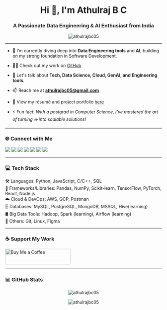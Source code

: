 <h1 align="center">Hi 👋, I'm Athulraj B C</h1>
<h3 align="center">A Passionate Data Engineering & AI Enthusiast from India</h3>

<p align="center">
  <img src="https://komarev.com/ghpvc/?username=athulrajbc05&label=Profile%20views&color=0e75b6&style=flat" alt="athulrajbc05" />
</p>

---

- 🌱 I’m currently diving deep into **Data Engineering tools** and **AI**, building on my strong foundation in Software Development.

- 👨‍💻 Check out my work on [GitHub](https://github.com/Athulrajbc05)

- 💬 Let's talk about **Tech, Data Science, Cloud, GenAI, and Engineering tools**.

- 📫 Reach me at **athulrajbc05@gmail.com**

- 📄 View my résumé and project portfolio [here](https://drive.google.com/drive/u/0/folders/1GixCqezJpqZmjd8u24pSv3MNzUB42yhi)

- ⚡ Fun fact: *With a postgrad in Computer Science, I’ve mastered the art of turning ☕ into scalable solutions!*

---

<h3 align="left">🌐 Connect with Me</h3>
<p align="left">
  <a href="https://twitter.com/athulrajbc05" target="_blank"><img src="https://img.shields.io/badge/Twitter-%231DA1F2.svg?style=for-the-badge&logo=twitter&logoColor=white" /></a>
  <a href="https://linkedin.com/in/athulrajbc" target="_blank"><img src="https://img.shields.io/badge/LinkedIn-%230077B5.svg?style=for-the-badge&logo=linkedin&logoColor=white" /></a>
  <a href="https://stackoverflow.com/users/athulraj-b-c" target="_blank"><img src="https://img.shields.io/badge/StackOverflow-FE7A16?style=for-the-badge&logo=stack-overflow&logoColor=white" /></a>
  <a href="https://medium.com/@athulrajbc05" target="_blank"><img src="https://img.shields.io/badge/Medium-000000?style=for-the-badge&logo=medium&logoColor=white" /></a>
  <a href="https://www.hackerrank.com/@athulrajbc05" target="_blank"><img src="https://img.shields.io/badge/Hackerrank-2EC866?style=for-the-badge&logo=hackerrank&logoColor=white" /></a>
  <a href="https://www.leetcode.com/athulrajbc" target="_blank"><img src="https://img.shields.io/badge/LeetCode-FFA116?style=for-the-badge&logo=leetcode&logoColor=black" /></a>
  <a href="https://www.codechef.com/users/athulrajbc05" target="_blank"><img src="https://img.shields.io/badge/Codechef-5B4638?style=for-the-badge&logo=codechef&logoColor=white" /></a>
</p>

---

<h3 align="left">💻 Tech Stack</h3>
<p>
  🛠️ Languages: Python, JavaScript, C/C++, SQL <br>
  🧱 Frameworks/Libraries: Pandas, NumPy, Scikit-learn, TensorFlow, PyTorch, React, Node.js <br>
  ☁️ Cloud & DevOps: AWS, GCP, Postman <br>
  🗄️ Databases: MySQL, PostgreSQL, MongoDB, MSSQL, Hive(learning) <br>
  🛢️ Big Data Tools: Hadoop, Spark (learning), Airflow (learning) <br>
  🧰 Others: Git, Linux, Figma
</p>

---

<h3 align="left">☕ Support My Work</h3>
<p>
  <a href="https://www.buymeacoffee.com/athulrajbc"><img src="https://cdn.buymeacoffee.com/buttons/v2/default-yellow.png" height="50" width="210" alt="Buy Me a Coffee" /></a>
</p>

---

<h3 align="left">📊 GitHub Stats</h3>
<p align="center">
  <img src="https://github-readme-stats.vercel.app/api?username=athulrajbc05&show_icons=true&locale=en" alt="athulrajbc05" />
</p>

<p align="center">
  <img src="https://github-readme-streak-stats.herokuapp.com/?user=athulrajbc05" alt="athulrajbc05" />
</p>
